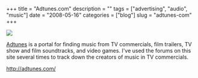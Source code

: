 +++
title = "Adtunes.com"
description = ""
tags = ["advertising", "audio", "music"]
date = "2008-05-16"
categories = ["blog"]
slug = "adtunes-com"
+++



  <div class="notebook-screenshot"><a href="http://adtunes.com/"><img id='bluga-thumbnail-1250' class='bluga-thumbnail large' src='http://media.konigi.com/bluga/
wt482d87276090a.jpg'/></a></div><p><a href="http://adtunes.com/">Adtunes</a> is a portal for finding music from TV commercials, film trailers, TV show and film soundtracks, and video games. I've used the forums on this site several times to track down the creators of music in TV commercials.</p>
    
  <a href="http://adtunes.com/">http://adtunes.com/</a>
